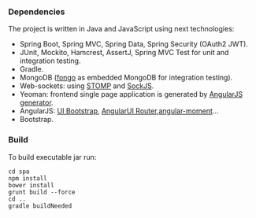 ### Dependencies
The project is written in Java and JavaScript using next technologies: <br/>
* Spring Boot, Spring MVC, Spring Data, Spring Security (OAuth2 JWT). <br/>
* JUnit, Mockito, Hamcrest, AssertJ, Spring MVC Test for unit and integration testing. <br/>
* Gradle. <br/>
* MongoDB ([fongo](https://github.com/fakemongo/fongo) as embedded MongoDB for integration testing). <br/>
* Web-sockets: using [STOMP](http://jmesnil.net/stomp-websocket/doc/) and [SockJS](https://github.com/sockjs/sockjs-client). <br/>
* Yeoman: frontend single page application is generated by [AngularJS generator](https://github.com/yeoman/generator-angular#angularjs-generator--).
* AngularJS: [UI Bootstrap](https://angular-ui.github.io/bootstrap/), [AngularUI Router](https://github.com/angular-ui/ui-router#angularui-router-),[angular-moment](https://github.com/urish/angular-moment)... <br/>
* Bootstrap.<br/>
### Build
To build executable jar run:
```
cd spa
npm install
bower install
grunt build --force
cd ..
gradle buildNeeded
```